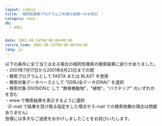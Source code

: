 ```yaml
---
layout: simple
title: '相同性検索プログラムご利用の皆様へのお詫び　'
category: news
db:
  - ddbj


date: 2001-08-24T00:00:00+09:00
retire_time: 2001-08-24T00:00:00+09:00
lang: ja
---
```


以下の条件に全て当てはまる場合の相同性検索の検索結果に誤りがありました。<br>・2001年7月17日から2001年8月23日までの間<br>・検索プログラムとして FASTA または BLAST を使用<br>・検索対象データベースとして "DDBJ全データ(DNA)" を選択<br>・検索対象 DIVISIONと して "無脊椎動物"，"植物"，"バクテリア" のいずれかを含む<br>・www で検索結果を表示するように選択<br>（E-mail で結果を受け取る指定をした場合や E-mail での検索依頼の場合は問題ありません)<br>皆様には多大なご迷惑をおかけしましたことをお詫びいたします。
